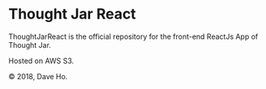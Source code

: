 # Thought Jar React

ThoughtJarReact is the official repository for the front-end ReactJs App of Thought Jar.

Hosted on AWS S3.

&copy; 2018, Dave Ho.
